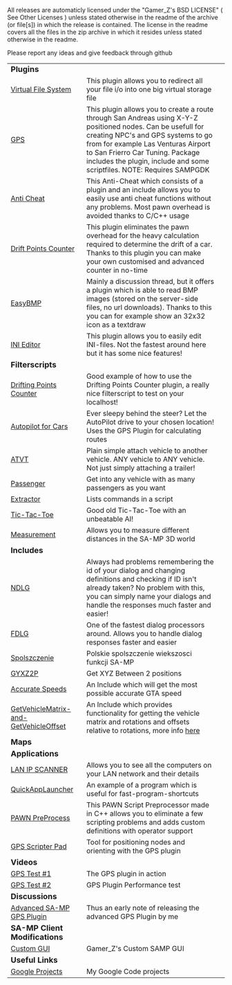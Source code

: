 All releases are automaticly licensed under the "Gamer_Z's BSD LICENSE" ( See Other Licenses ) unless stated otherwise in the readme of the archive (or file[s]) in which the release is contained. The license in the readme covers all the files in the zip archive in which it resides unless stated otherwise in the readme.


Please report any ideas and give feedback through github


<table>
<tr><td><font size="4"><b>Plugins</b></font></td><td></td> 

<tr><td><a href="http://forum.sa-mp.com/showthread.php?t=364876">Virtual File System</a></td><td>This plugin allows you to redirect all your file i/o into one big virtual storage file<td> 
<tr><td><a href="http://forum.sa-mp.com/showthread.php?p=1475418">GPS</a></td><td>This plugin allows you to create a route through San Andreas using X-Y-Z positioned nodes. Can be usefull for creating NPC's and GPS systems to go from for example Las Venturas Airport to San Frierro Car Tuning. Package includes the plugin, include and some scriptfiles. NOTE: Requires SAMPGDK<td> 
<tr><td><a href="http://forum.sa-mp.com/showthread.php?t=268052">Anti Cheat</a></td><td>This Anti-Cheat which consists of a plugin and an include allows you to easily use anti cheat functions without any problems. Most pawn overhead is avoided thanks to C/C++ usage<td> 
<tr><td><a href="http://forum.sa-mp.com/showthread.php?t=267677">Drift Points Counter</a></td><td>This plugin eliminates the pawn overhead for the heavy calculation required to determine the drift of a car. Thanks to this plugin you can make your own customised and advanced counter in no-time<td> 
<tr><td><a href="http://forum.sa-mp.com/showthread.php?t=254710">EasyBMP</a></td><td>Mainly a discussion thread, but it offers a plugin which is able to read BMP images (stored on the server-side files, no url downloads). Thanks to this you can for example show an 32x32 icon as a textdraw<td> 
<tr><td><a href="http://forum.sa-mp.com/showthread.php?t=220743">INI Editor</a></td><td>This plugin allows you to easily edit INI-files. Not the fastest around here but it has some nice features!<td> 
<tr><td><font size="4"><b>Filterscripts</b></font></td><td></td> 
<tr><td><a href="http://forum.sa-mp.com/showthread.php?t=312121">Drifting Points Counter</a></td><td>Good example of how to use the Drifting Points Counter plugin, a really nice filterscript to test on your localhost!<td> 
<tr><td><a href="http://forum.sa-mp.com/showthread.php?t=298001">Autopilot for Cars</a></td><td>Ever sleepy behind the steer? Let the AutoPilot drive to your chosen location! Uses the GPS Plugin for calculating routes<td> 
<tr><td><a href="http://forum.sa-mp.com/showthread.php?t=93095">ATVT</a></td><td>Plain simple attach vehicle to another vehicle. ANY vehicle to ANY vehicle. Not just simply attaching a trailer!<td> 
<tr><td><a href="http://forum.sa-mp.com/showthread.php?t=95893">Passenger</a></td><td>Get into any vehicle with as many passengers as you want<td> 
<tr><td><a href="http://forum.sa-mp.com/showthread.php?t=132324">Extractor</a></td><td>Lists commands in a script<td> 
<tr><td><a href="http://forum.sa-mp.com/showthread.php?p=1233675">Tic-Tac-Toe</a></td><td>Good old Tic-Tac-Toe with an unbeatable AI!<td> 
<tr><td><a href="http://forum.sa-mp.com/showthread.php?t=111376">Measurement</a></td><td>Allows you to measure different distances in the SA-MP 3D world</td> 
<tr><td><font size="4"><b>Includes</b></font></td><td></td> 
<tr><td><a href="http://forum.sa-mp.com/showthread.php?p=1392278">NDLG</a></td><td>Always had problems remembering the id of your dialog and changing definitions and checking if ID isn't already taken? No problem with this, you can simply name your dialogs and handle the responses much faster and easier!<td> 
<tr><td><a href="http://forum.sa-mp.com/showthread.php?t=260298">FDLG</a></td><td>One of the fastest dialog processors around. Allows you to handle dialog responses faster and easier<td> 
<tr><td><a href="http://forum.sa-mp.com/showthread.php?t=149482">Spolszczenie</a></td><td>Polskie spolszczenie wiekszosci funkcji SA-MP<td> 
<tr><td><a href="http://forum.sa-mp.com/showthread.php?t=141580">GYXZ2P</a></td><td>Get XYZ Between 2 positions<td> 
<tr><td><a href="http://github.com/grasmanek94/GPB/">Accurate Speeds</a></td><td>An Include which will get the most possible accurate GTA speed<td> 
<tr><td><a href="http://github.com/grasmanek94/GPB/">GetVehicleMatrix-and-GetVehicleOffset</a></td><td>An Include which provides functionality for getting the vehicle matrix and rotations and offsets relative to rotations, more info <a href="http://forum.sa-mp.com/showthread.php?p=2586001#post2586001">here</a><td>
<tr><td><font size="4"><b>Maps</b></font></td><td></td> 
<tr><td><font size="4"><b>Applications</b></font></td><td></td> 
<tr><td><a href="http://forum.sa-mp.com/showthread.php?t=277309">LAN IP SCANNER</a></td><td>Allows you to see all the computers on your LAN network and their details<td> 
<tr><td><a href="http://forum.sa-mp.com/showthread.php?t=305530">QuickAppLauncher</a></td><td>An example of a program which is useful for fast-program-shortcuts<td> 
<tr><td><a href="http://forum.sa-mp.com/showthread.php?t=305013">PAWN PreProcess</a></td><td>This PAWN Script Preprocessor made in C++ allows you to eliminate a few scripting problems and adds custom definitions with operator support<td> 
<tr><td><a href="http://forum.sa-mp.com/showthread.php?p=1466255">GPS Scripter Pad</a></td><td>Tool for positioning nodes and orienting with the GPS plugin<td> 
<tr><td><font size="4"><b>Videos</b></font></td><td></td> 
<tr><td><a href="http://forum.sa-mp.com/showthread.php?p=1467080">GPS Test #1</a></td><td>The GPS plugin in action<td> 
<tr><td><a href="http://forum.sa-mp.com/showthread.php?t=290800">GPS Test #2</a></td><td>GPS Plugin Performance test<td> 
<tr><td><font size="4"><b>Discussions</b></font></td><td></td> 
<tr><td><a href="http://forum.sa-mp.com/showthread.php?p=1464541">Advanced SA-MP GPS Plugin</a></td><td>Thus an early note of releasing the advanced GPS Plugin by me<td> 
<tr><td><font size="4"><b>SA-MP Client Modifications</b></font></td><td></td> 
<tr><td><a href="http://forum.sa-mp.com/showthread.php?p=1239932">Custom GUI</a></td><td>Gamer_Z's Custom SAMP GUI<td> 
<tr><td><font size="4"><b>Useful Links</b></font></td><td></td> 
<tr><td><a href="http://code.google.com/u/117818441040327495406/">Google Projects</a></td><td>My Google Code projects<td> 
